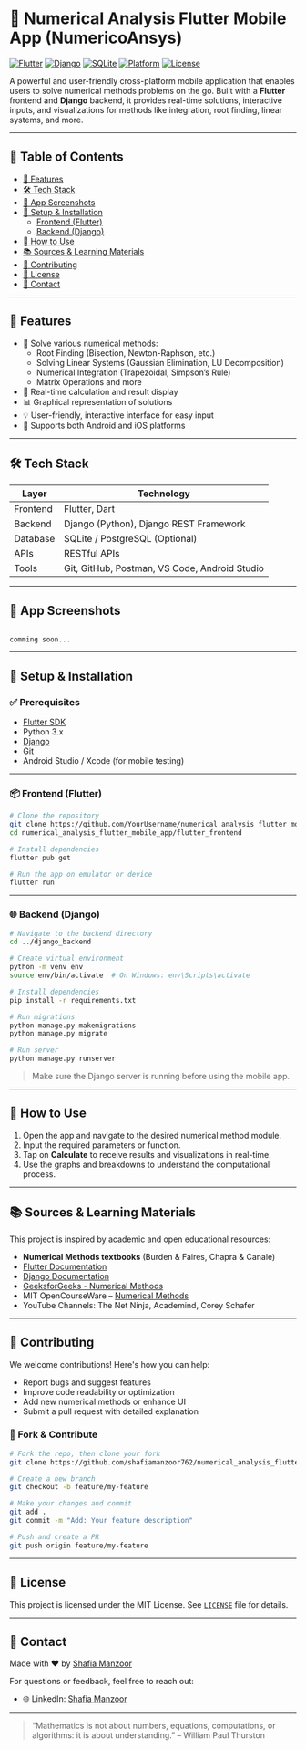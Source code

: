 
# 📱 Numerical Analysis Flutter Mobile App (NumericoAnsys)

[![Flutter](https://img.shields.io/badge/Flutter-Cross--Platform-blue?logo=flutter)](https://flutter.dev)
[![Django](https://img.shields.io/badge/Django-Backend-green?logo=django)](https://www.djangoproject.com/)
[![SQLite](https://img.shields.io/badge/SQLite-Integrated-lightgrey?logo=sqlite)](https://www.sqlite.org/)
[![Platform](https://img.shields.io/badge/Platform-Android%20%7C%20iOS-lightblue?logo=android&logoColor=white)](https://flutter.dev/multi-platform)
[![License](https://img.shields.io/badge/License-MIT-green.svg)](LICENSE)

A powerful and user-friendly cross-platform mobile application that enables users to solve numerical methods problems on the go. Built with a **Flutter** frontend and **Django** backend, it provides real-time solutions, interactive inputs, and visualizations for methods like integration, root finding, linear systems, and more.

---

## 📌 Table of Contents

- [🚀 Features](#-features)
- [🛠️ Tech Stack](#️-tech-stack)
- [📲 App Screenshots](#-app-screenshots)
- [🔧 Setup & Installation](#-setup--installation)
  - [Frontend (Flutter)](#frontend-flutter)
  - [Backend (Django)](#backend-django)
- [🧪 How to Use](#-how-to-use)
- [📚 Sources & Learning Materials](#-sources--learning-materials)
- [🙌 Contributing](#-contributing)
- [📃 License](#-license)
- [💬 Contact](#-contact)

---

## 🚀 Features

- 🔢 Solve various numerical methods:
  - Root Finding (Bisection, Newton-Raphson, etc.)
  - Solving Linear Systems (Gaussian Elimination, LU Decomposition)
  - Numerical Integration (Trapezoidal, Simpson’s Rule)
  - Matrix Operations and more
- 🎯 Real-time calculation and result display
- 📊 Graphical representation of solutions
- 💡 User-friendly, interactive interface for easy input
- 🔁 Supports both Android and iOS platforms

---

## 🛠️ Tech Stack

| Layer     | Technology      |
|-----------|------------------|
| Frontend  | Flutter, Dart     |
| Backend   | Django (Python), Django REST Framework |
| Database  | SQLite / PostgreSQL (Optional) |
| APIs      | RESTful APIs |
| Tools     | Git, GitHub, Postman, VS Code, Android Studio |

---

## 📲 App Screenshots


```

comming soon...

````

---

## 🔧 Setup & Installation

### ✅ Prerequisites

- [Flutter SDK](https://flutter.dev/docs/get-started/install)
- Python 3.x
- [Django](https://www.djangoproject.com/)
- Git
- Android Studio / Xcode (for mobile testing)

---

<h3 id="frontend-flutter">📦 Frontend (Flutter)</h3>

```bash
# Clone the repository
git clone https://github.com/YourUsername/numerical_analysis_flutter_mobile_app.git
cd numerical_analysis_flutter_mobile_app/flutter_frontend

# Install dependencies
flutter pub get

# Run the app on emulator or device
flutter run
````

---

<h3 id="backend-django">🌐 Backend (Django)</h3>

```bash
# Navigate to the backend directory
cd ../django_backend

# Create virtual environment
python -m venv env
source env/bin/activate  # On Windows: env\Scripts\activate

# Install dependencies
pip install -r requirements.txt

# Run migrations
python manage.py makemigrations
python manage.py migrate

# Run server
python manage.py runserver
```

> Make sure the Django server is running before using the mobile app.

---

## 🧪 How to Use

1. Open the app and navigate to the desired numerical method module.
2. Input the required parameters or function.
3. Tap on **Calculate** to receive results and visualizations in real-time.
4. Use the graphs and breakdowns to understand the computational process.

---

## 📚 Sources & Learning Materials

This project is inspired by academic and open educational resources:

* **Numerical Methods textbooks** (Burden & Faires, Chapra & Canale)
* [Flutter Documentation](https://flutter.dev/docs)
* [Django Documentation](https://docs.djangoproject.com/)
* [GeeksforGeeks - Numerical Methods](https://www.geeksforgeeks.org/numerical-methods/)
* MIT OpenCourseWare – [Numerical Methods](https://ocw.mit.edu)
* YouTube Channels: The Net Ninja, Academind, Corey Schafer

---

## 🙌 Contributing

We welcome contributions! Here's how you can help:

* Report bugs and suggest features
* Improve code readability or optimization
* Add new numerical methods or enhance UI
* Submit a pull request with detailed explanation

### 🔄 Fork & Contribute

```bash
# Fork the repo, then clone your fork
git clone https://github.com/shafiamanzoor762/numerical_analysis_flutter_mobile_app.git

# Create a new branch
git checkout -b feature/my-feature

# Make your changes and commit
git add .
git commit -m "Add: Your feature description"

# Push and create a PR
git push origin feature/my-feature
```

---

## 📃 License

This project is licensed under the MIT License. See [`LICENSE`](LICENSE) file for details.

---

## 💬 Contact

Made with ❤️ by [Shafia Manzoor](https://github.com/shafiamanzoor762)

For questions or feedback, feel free to reach out:

* 🌐 LinkedIn: [Shafia Manzoor](https://www.linkedin.com/in/shafia-manzoor-0b9596272/)

---

> “Mathematics is not about numbers, equations, computations, or algorithms: it is about understanding.” – William Paul Thurston
